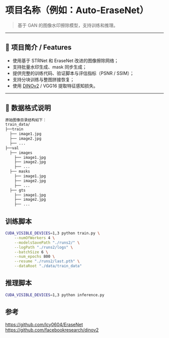# 项目名称（例如：Auto-EraseNet）

> 基于 GAN 的图像水印擦除模型，支持训练和推理。

---

## 🔧 项目简介 / Features

- 使用基于 STRNet 和 EraseNet 改进的图像擦除网络；
- 支持批量水印生成、mask 同步生成；
- 提供完整的训练代码、验证脚本与评估指标（PSNR / SSIM）；
- 支持分块训练与整图拼接恢复；
- 使用 [DINOv2](https://github.com/facebookresearch/dinov2) / VGG16 提取特征感知损失。

---

## 📂 数据格式说明

```bash
原始图像目录结构如下：
train_data/
├──train
  ├── image1.jpg
  ├── image2.jpg
  ├── ...
├──val
  ├── images
    ├── image1.jpg
    ├── image2.jpg
    ├── ...
  ├── masks
    ├── image1.jpg
    ├── image2.jpg
    ├── ...
  ├── gts
    ├── image1.jpg
    ├── image2.jpg
    ├── ...
```

## 训练脚本

```bash
CUDA_VISIBLE_DEVICES=1,3 python train.py \
    --numOfWorkers 4 \
    --modelsSavePath "./runs2/" \
    --logPath "./runs2/logs" \
    --batchSize 6 \
    --num_epochs 800 \
    --resume "./runs2/last.pth" \
    --dataRoot "./data/train_data"
```

## 推理脚本

```bash
CUDA_VISIBLE_DEVICES=1,3 python inference.py
```

## 参考
https://github.com/lcy0604/EraseNet  
https://github.com/facebookresearch/dinov2